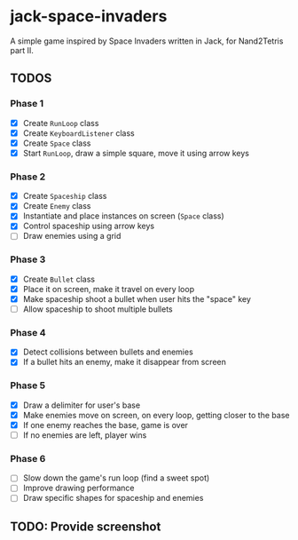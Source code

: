 # jack-space-invaders

A simple game inspired by Space Invaders written in Jack, for Nand2Tetris part II.

## TODOS

### Phase 1

- [x] Create `RunLoop` class
- [x] Create `KeyboardListener` class
- [x] Create `Space` class
- [x] Start `RunLoop`, draw a simple square, move it using arrow keys

### Phase 2

- [x] Create `Spaceship` class
- [x] Create `Enemy` class
- [x] Instantiate and place instances on screen (`Space` class)
- [x] Control spaceship using arrow keys
- [ ] Draw enemies using a grid

### Phase 3

- [x] Create `Bullet` class
- [x] Place it on screen, make it travel on every loop
- [x] Make spaceship shoot a bullet when user hits the "space" key
- [ ] Allow spaceship to shoot multiple bullets

### Phase 4

- [x] Detect collisions between bullets and enemies
- [x] If a bullet hits an enemy, make it disappear from screen

### Phase 5

- [x] Draw a delimiter for user's base
- [x] Make enemies move on screen, on every loop, getting closer to the base
- [x] If one enemy reaches the base, game is over
- [ ] If no enemies are left, player wins

### Phase 6

- [ ] Slow down the game's run loop (find a sweet spot)
- [ ] Improve drawing performance
- [ ] Draw specific shapes for spaceship and enemies

## TODO: Provide screenshot

